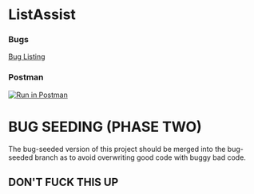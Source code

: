 # ListAssist
### Bugs
[Bug Listing](https://docs.google.com/spreadsheets/d/16MN8MGAy2wtu7lND8REeh_8MZIBFudd5JDc9nsqUzrI/edit?usp=sharing)

### Postman
[![Run in Postman](https://run.pstmn.io/button.svg)](https://app.getpostman.com/run-collection/31eea4940015ea4fe029)

# BUG SEEDING (PHASE TWO)
The bug-seeded version of this project should be merged into the bug-seeded branch as to avoid overwriting good code with buggy bad code. 

## DON'T FUCK THIS UP
